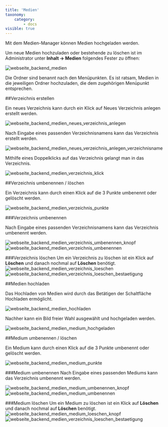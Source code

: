 ```yaml
---
title: 'Medien'
taxonomy:
    category:
        - docs
visible: true
---
```


Mit dem Medien-Manager können Medien hochgeladen werden.

Um neue Medien hochzuladen oder bestehende zu löschen ist im Administrator unter **Inhalt → Medien** folgendes Fester zu öffnen:

![webseite_backend_medien](../../images/webseite_backend_medien_j4.png)

Die Ordner sind benannt nach den Menüpunkten. Es ist ratsam, Medien in die jeweiligen Ordner hochzuladen, die dem zugehörigen Menüpunkt entsprechen.

##Verzeichnis erstellen

Ein neues Verzeichnis kann durch ein Klick auf <span class="btn-lupo">Neues Verzeichnis anlegen</span> erstellt werden.

![webseite_backend_medien_neues_verzeichnis_anlegen](../../images/webseite_backend_medien_neues_verzeichnis_anlegen_j4.png)

Nach Eingabe eines passenden Verzeichnisnamens kann das Verzeichnis erstellt werden.

![webseite_backend_medien_neues_verzeichnis_anlegen_verzeichnisname](../../images/webseite_backend_medien_neues_verzeichnis_anlegen_verzeichnisname_j4.png)

Mithilfe eines Doppelklicks auf das Verzeichnis gelangt man in das Verzeichnis.

![webseite_backend_medien_verzeichnis_klick](../../images/webseite_backend_medien_verzeichnis_klick_j4.png)

##Verzeichnis umbenennen / löschen

Ein Verzeichnis kann durch einen Klick auf die 3 Punkte umbenennt oder gelöscht werden.

![webseite_backend_medien_verzeichnis_punkte](../../images/webseite_backend_medien_verzeichnis_punkte_j4.png)


###Verzeichnis umbenennen

Nach Eingabe eines passenden Verzeichnisnamens kann das Verzeichnis umbenennt werden.

![webseite_backend_medien_verzeichnis_umbenennen_knopf](../../images/webseite_backend_medien_verzeichnis_umbenennen_knopf_j4.png)
![webseite_backend_medien_verzeichnis_umbenennen](../../images/webseite_backend_medien_verzeichnis_umbenennen_j4.png)

###Verzeichnis löschen
Um ein Verzeichnis zu löschen ist ein Klick auf **Löschen** und danach nochmal auf **Löschen** benötigt.
![webseite_backend_medien_verzeichnis_loeschen](../../images/webseite_backend_medien_verzeichnis_loeschen_j4.png)
![webseite_backend_medien_verzeichnis_loeschen_bestaetigung](../../images/webseite_backend_medien_verzeichnis_loeschen_bestaetigung_j4.png)

##Medien hochladen

Das Hochladen von Medien wird durch das Betätigen der Schaltfläche <span class="btn-lupo">Hochladen</span> ermöglicht.

![webseite_backend_medien_hochladen](../../images/webseite_backend_medien_hochladen_j4.png)

Nachher kann ein Bild freier Wahl ausgewählt und hochgeladen werden.

![webseite_backend_medien_medium_hochgeladen](../../images/webseite_backend_medien_medium_hochgeladen_j4.png)


##Medium umbenennen / löschen

Ein Medium kann durch einen Klick auf die 3 Punkte umbenennt oder gelöscht werden.

![webseite_backend_medien_medium_punkte](../../images/webseite_backend_medien_medium_punkte_j4.png)

###Medium umbenennen
Nach Eingabe eines passenden Mediums kann das Verzeichnis umbenennt werden.

![webseite_backend_medien_medium_umbenennen_knopf](../../images/webseite_backend_medien_medium_umbenennen_knopf_j4.png)
![webseite_backend_medien_medium_umbenennen](../../images/webseite_backend_medien_medium_umbenennen_j4.png)

###Medium löschen
Um ein Medium zu löschen ist ein Klick auf **Löschen** und danach nochmal auf **Löschen** benötigt.
![webseite_backend_medien_medium_loeschen_knopf](../../images/webseite_backend_medien_medium_loeschen_knopf_j4.png)
![webseite_backend_medien_verzeichnis_loeschen_bestaetigung](../../images/webseite_backend_medien_medium_loeschen_knopf_bestaetigung_j4.png)
